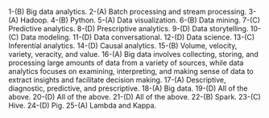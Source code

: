 1-(B) Big data analytics.
2-(A) Batch processing and stream processing.
3-(A) Hadoop.
4-(B) Python.
5-(A) Data visualization.
6-(B) Data mining.
7-(C) Predictive analytics.
8-(D) Prescriptive analytics.
9-(D) Data storytelling.
10-(C) Data modeling.
11-(D) Data conversational.
12-(D) Data science.
13-(C) Inferential analytics.
14-(D) Causal analytics.
15-(B) Volume, velocity, variety, veracity, and value.
16-(A) Big data involves collecting, storing, and processing large amounts of data from a variety of sources, while data analytics focuses on examining, interpreting, and making sense of data to extract insights and facilitate decision making.
17-(A) Descriptive, diagnostic, predictive, and prescriptive.
18-(A) Big data.
19-(D) All of the above.
20-(D) All of the above.
21-(D) All of the above.
22-(B) Spark.
23-(C) Hive.
24-(D) Pig.
25-(A) Lambda and Kappa.

